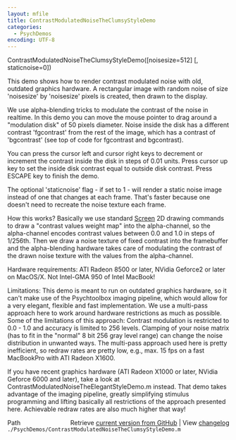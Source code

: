 ```yaml
---
layout: mfile
title: ContrastModulatedNoiseTheClumsyStyleDemo
categories:
  - PsychDemos
encoding: UTF-8
---
```


ContrastModulatedNoiseTheClumsyStyleDemo\(\[noisesize=512\] \[, staticnoise=0\]\)

This demo shows how to render contrast modulated noise with old, outdated
graphics hardware. A rectangular image with random noise of size
'noisesize' by 'noisesize' pixels is created, then drawn to the display.

We use alpha-blending tricks to modulate the contrast of the noise in
realtime. In this demo you can move the mouse pointer to drag around a
"modulation disk" of 50 pixels diameter. Noise inside the disk has a
different contrast 'fgcontrast' from the rest of the image, which has a
contrast of 'bgcontrast' \(see top of code for fgcontrast and bgcontrast\).

You can press the cursor left and cursor right keys to decrement or
increment the contrast inside the disk in steps of 0.01 units. Press
cursor up key to set the inside disk contrast equal to outside disk
contrast. Press ESCAPE key to finish the demo.

The optional 'staticnoise' flag - if set to 1 - will render a static
noise image instead of one that changes at each frame. That's faster
because one doesn't need to recreate the noise texture each frame.

How this works? Basically we use standard [Screen](/docs/Screen) 2D drawing commands to
draw a "contrast values weight map" into the alpha-channel, so the
alpha-channel encodes contrast values between 0.0 and 1.0 in steps of
1/256th. Then we draw a noise texture of fixed contrast into the
framebuffer and the alpha-blending hardware takes care of modulating the
contrast of the drawn noise texture with the values from the
alpha-channel.

Hardware requirements: ATI Radeon 8500 or later, NVidia Geforce2 or later
on MacOS/X. Not Intel-GMA 950 of Intel MacBook\!

Limitations: This demo is meant to run on outdated graphics hardware, so
it can't make use of the Psychtoolbox imaging pipeline, which would allow
for a very elegant, flexible and fast implementation. We use a multi-pass
approach here to work around hardware restrictions as much as possible.
Some of the limitations of this approach: Contrast modulation is
restricted to 0.0 - 1.0 and accuracy is limited to 256 levels. Clamping
of your noise matrix \(has to fit in the "normal" 8 bit 256 gray level
range\) can change the noise distribution in unwanted ways. The multi-pass
approach used here is pretty inefficient, so redraw rates are pretty low,
e.g., max. 15 fps on a fast MacBookPro with ATI Radeon X1600.

If you have recent graphics hardware \(ATI Radeon X1000 or later, NVidia
Geforce 6000 and later\), take a look at ContrastModulatedNoiseTheElegantStyleDemo.m
instead. That demo takes advantage of the imaging pipeline, greatly
simplifying stimulus programming and lifting basically all restrictions
of the approach presented here. Achievable redraw rates are also much
higher that way\!


<div class="code_header" style="text-align:right;">
  <span style="float:left;">Path&nbsp;&nbsp;</span> <span class="counter">Retrieve <a href=
  "https://raw.github.com/Psychtoolbox-3/Psychtoolbox-3/beta/./PsychDemos/ContrastModulatedNoiseTheClumsyStyleDemo.m">current version from GitHub</a> | View <a href=
  "https://github.com/Psychtoolbox-3/Psychtoolbox-3/commits/beta/./PsychDemos/ContrastModulatedNoiseTheClumsyStyleDemo.m">changelog</a></span>
</div>
<div class="code">
  <code>./PsychDemos/ContrastModulatedNoiseTheClumsyStyleDemo.m</code>
</div>
